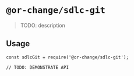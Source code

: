 # `@or-change/sdlc-git`

> TODO: description

## Usage

```
const sdlcGit = require('@or-change/sdlc-git');

// TODO: DEMONSTRATE API
```
